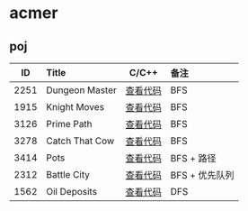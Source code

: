 # acmer

## poj
|  ID  | Title                               |                C/C++                | 备注                       |
| :--: | :---------------------------------- | :--------------------------------------: | :----------------------- |
| 2251 | Dungeon Master                      | [查看代码](https://github.com/superkunn/acmer/blob/master/poj/2251--Dungeon%20Master.md) | BFS                    |
| 1915 | Knight Moves                      | [查看代码](https://github.com/superkunn/acmer/blob/master/poj/1915.md) | BFS                    |
| 3126 | Prime Path                      | [查看代码](https://github.com/superkunn/acmer/blob/master/poj/3126.md) | BFS                    |
| 3278 | Catch That Cow                      | [查看代码](https://github.com/superkunn/acmer/blob/master/poj/3278.md) | BFS                    |
| 3414 | Pots                      | [查看代码](https://github.com/superkunn/acmer/blob/master/poj/3414.md) | BFS + 路径                   |
| 2312 | Battle City                      | [查看代码](https://github.com/superkunn/acmer/blob/master/poj/2312.md) | BFS + 优先队列                   |
| 1562 | Oil Deposits                      | [查看代码](https://github.com/superkunn/acmer/blob/master/poj/1562--Oil%20Deposits.md) | DFS                    |

